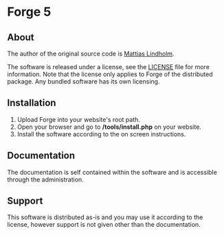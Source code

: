 # Forge 5

## About
The author of the original source code is [Mattias Lindholm](mattias@xertoz.se).

The software is released under a license, see the [LICENSE](/LICENSE) file for more information. Note that the license only applies to Forge of the distributed package. Any bundled software has its own licensing.

## Installation
1. Upload Forge into your website's root path.
2. Open your browser and go to **/tools/install.php** on your website.
3. Install the software according to the on screen instructions.

## Documentation
The documentation is self contained within the software and is accessible through the administration.

## Support
This software is distributed as-is and you may use it according to the license, however support is not given other than the documentation.
